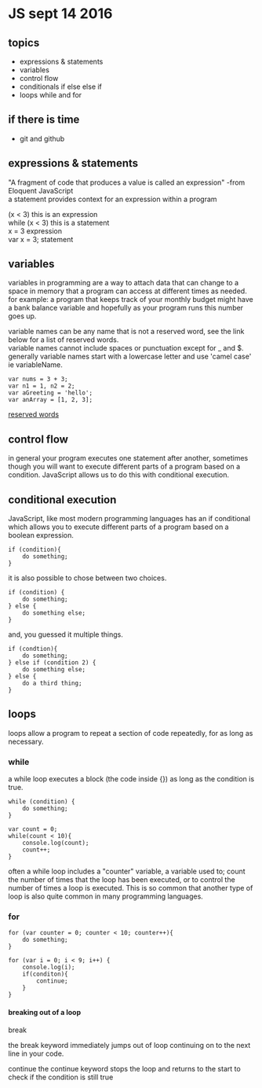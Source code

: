 # JS sept 14 2016

## topics  
- expressions & statements
- variables
- control flow
- conditionals if else else if
- loops while and for

## if there is time  
- git and github

## expressions & statements

"A fragment of code that produces a value is called an expression" -from Eloquent JavaScript  
a statement provides context for an expression within a program

(x < 3) this is an expression  
while (x < 3) this is a statement  
x = 3 expression  
var x = 3; statement  

## variables  
variables in programming are a way to attach data that can change to a space in memory that a program can access at different times as needed. for example: a program that keeps track of your monthly budget might have a bank balance variable and hopefully as your program runs this number goes up.

variable names can be any name that is not a reserved word, see the link below for a list of reserved words.  
variable names cannot include spaces or punctuation except for _ and $. generally variable names start with a lowercase letter and use 'camel case' ie variableName.

    var nums = 3 + 3;
    var n1 = 1, n2 = 2;
    var aGreeting = 'hello';
    var anArray = [1, 2, 3];

[reserved words](http://mdn.beonex.com/en/JavaScript/Reference/Reserved_Words.html)

## control flow
in general your program executes one statement after another, sometimes though you will want to execute different parts of a program based on a condition. JavaScript allows us to do this with conditional execution.

## conditional execution
JavaScript, like most modern programming languages has an if conditional which allows you to execute different parts of a program based on a boolean expression.

    if (condition){
        do something;
    }

it is also possible to chose between two choices.

    if (condition) {
        do something;
    } else {
        do something else;
    }

and, you guessed it multiple things.

    if (condtion){
        do something;
    } else if (condition 2) {
        do something else;
    } else {
        do a third thing;
    }

## loops

loops allow a program to repeat a section of code repeatedly, for as long as necessary.

### while

a while loop executes a block (the code inside {}) as long as the condition is true.

    while (condition) {
        do something;
    }

    var count = 0;
    while(count < 10){
        console.log(count);
        count++;
    }

often a while loop includes a "counter" variable, a variable used to; count the number of times that the loop has been executed, or to control the number of times a loop is executed. This is so common that another type of loop is also quite common in many programming languages.

### for

    for (var counter = 0; counter < 10; counter++){
        do something;
    }

    for (var i = 0; i < 9; i++) {
        console.log(i);
        if(conditon){
            continue;
        }
    }

#### breaking out of a loop

break

the break keyword immediately jumps out of loop continuing on to the next line in your code.

continue
the continue keyword stops the loop and returns to the start to check if the condition is still true
